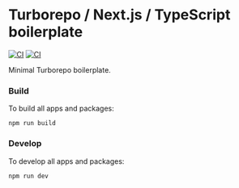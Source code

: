 # Turborepo / Next.js / TypeScript boilerplate

[![CI][lint-badge]][lint-url]
[![CI][build-badge]][build-url]

Minimal Turborepo boilerplate.

### Build

To build all apps and packages:

```
npm run build
```

### Develop

To develop all apps and packages:

```
npm run dev
```

[lint-badge]: https://github.com/mkosir/turborepo-boilerplate/actions/workflows/lint.yml/badge.svg
[lint-url]: https://github.com/mkosir/turborepo-boilerplate/actions/workflows/lint.yml
[build-badge]: https://github.com/mkosir/turborepo-boilerplate/actions/workflows/build.yml/badge.svg
[build-url]: https://github.com/mkosir/turborepo-boilerplate/actions/workflows/build.yml

